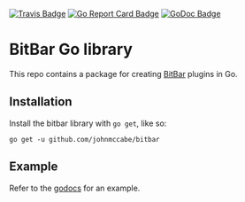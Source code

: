 [![Travis Badge]][Travis]
[![Go Report Card Badge]][Go Report Card]
[![GoDoc Badge]][GoDoc]

# BitBar Go library

This repo contains a package for creating [BitBar](https://github.com/matryer/bitbar) plugins in Go.

## Installation

Install the bitbar library with `go get`, like so:
```
go get -u github.com/johnmccabe/bitbar
```

## Example

Refer to the [godocs](https://godoc.org/github.com/johnmccabe/bitbar) for an example.

[Travis]: https://travis-ci.org/johnmccabe/bitbar
[Travis Badge]: https://travis-ci.org/johnmccabe/bitbar.svg?branch=master
[Go Report Card]: https://goreportcard.com/report/github.com/johnmccabe/bitbar
[Go Report Card Badge]: https://goreportcard.com/badge/github.com/johnmccabe/bitbar
[GoDoc]: https://godoc.org/github.com/johnmccabe/bitbar
[GoDoc Badge]: https://godoc.org/github.com/johnmccabe/bitbar?status.svg